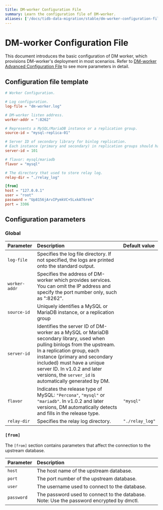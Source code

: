 ```yaml
---
title: DM-worker Configuration File
summary: Learn the configuration file of DM-worker.
aliases: ['/docs/tidb-data-migration/stable/dm-worker-configuration-file/','/docs/tidb-data-migration/v1.0/dm-worker-configuration-file/','/docs/dev/reference/tools/data-migration/configure/dm-worker-configuration-file/','/docs/v3.1/reference/tools/data-migration/configure/dm-worker-configuration-file/','/docs/v3.0/reference/tools/data-migration/configure/dm-worker-configuration-file/','/docs/v2.1/reference/tools/data-migration/configure/dm-worker-configuration-file/']
---
```


# DM-worker Configuration File

This document introduces the basic configuration of DM worker, which provisions DM-worker's deployment in most scenarios. Refer to [DM-worker Advanced Configuration File](dm-worker-configuration-file-full.md) to see more parameters in detail.

## Configuration file template

```toml
# Worker Configuration.

# Log configuration.
log-file = "dm-worker.log"

# DM-worker listen address.
worker-addr = ":8262"

# Represents a MySQL/MariaDB instance or a replication group.
source-id = "mysql-replica-01"

# Server ID of secondary library for binlog replication.
# Each instance (primary and secondary) in replication groups should have a different server ID.
server-id = 101

# flavor: mysql/mariadb
flavor = "mysql"

# The directory that used to store relay log.
relay-dir = "./relay_log"

[from]
host = "127.0.0.1"
user = "root"
password = "Up8156jArvIPymkVC+5LxkAT6rek"
port = 3306
```

## Configuration parameters

### Global

| Parameter        | Description                           | Default value |
| :------------ | :--------------------------------------- | :---------|
| `log-file` | Specifies the log file directory. If not specified, the logs are printed onto the standard output. |
| `worker-addr` | Specifies the address of DM-worker which provides services. You can omit the IP address and specify the port number only, such as ":8262".| |
| `source-id` | Uniquely identifies a MySQL or MariaDB instance, or a replication group | |
| `server-id` | Identifies the server ID of DM-worker as a MySQL or MariaDB secondary library, used when pulling binlogs from the upstream. In a replication group, each instance (primary and secondary included) must have a unique server ID. In v1.0.2 and later versions, the `server_id` is automatically generated by DM. | |
| `flavor` | Indicates the release type of MySQL: `"Percona"`, `"mysql"` or `"mariadb"`. In v1.0.2 and later versions, DM automatically detects and fills in the release type. | `"mysql"`|
| `relay-dir` | Specifies the relay log directory. | `"./relay_log"` |

### `[from]`

The `[from]` section contains parameters that affect the connection to the upstream database.

| Parameter        | Description                           |
| :------------ | :--------------------------------------- |
| `host` | The host name of the upstream database. |
| `port` | The port number of the upstream database. |
| `user` | The username used to connect to the database. |
| `password` | The password used to connect to the database. Note: Use the password encrypted by dmctl.